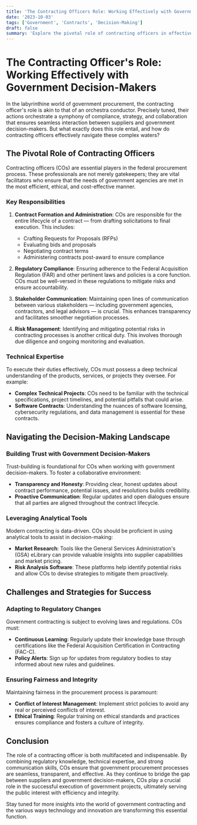 ```yaml
---
title: 'The Contracting Officers Role: Working Effectively with Government Decision-Makers'
date: '2023-10-03'
tags: ['Government', 'Contracts', 'Decision-Making']
draft: false
summary: 'Explore the pivotal role of contracting officers in effectively bridging the gap between suppliers and government decision-makers.'
---
```


# The Contracting Officer's Role: Working Effectively with Government Decision-Makers

In the labyrinthine world of government procurement, the contracting officer's role is akin to that of an orchestra conductor. Precisely tuned, their actions orchestrate a symphony of compliance, strategy, and collaboration that ensures seamless interaction between suppliers and government decision-makers. But what exactly does this role entail, and how do contracting officers effectively navigate these complex waters?

## The Pivotal Role of Contracting Officers

Contracting officers (COs) are essential players in the federal procurement process. These professionals are not merely gatekeepers; they are vital facilitators who ensure that the needs of government agencies are met in the most efficient, ethical, and cost-effective manner.

### Key Responsibilities

1. **Contract Formation and Administration**: COs are responsible for the entire lifecycle of a contract — from drafting solicitations to final execution. This includes:
   - Crafting Requests for Proposals (RFPs)
   - Evaluating bids and proposals
   - Negotiating contract terms
   - Administering contracts post-award to ensure compliance

2. **Regulatory Compliance**: Ensuring adherence to the Federal Acquisition Regulation (FAR) and other pertinent laws and policies is a core function. COs must be well-versed in these regulations to mitigate risks and ensure accountability.

3. **Stakeholder Communication**: Maintaining open lines of communication between various stakeholders — including government agencies, contractors, and legal advisors — is crucial. This enhances transparency and facilitates smoother negotiation processes.

4. **Risk Management**: Identifying and mitigating potential risks in contracting processes is another critical duty. This involves thorough due diligence and ongoing monitoring and evaluation.

### Technical Expertise

To execute their duties effectively, COs must possess a deep technical understanding of the products, services, or projects they oversee. For example:
  - **Complex Technical Projects**: COs need to be familiar with the technical specifications, project timelines, and potential pitfalls that could arise.
  - **Software Contracts**: Understanding the nuances of software licensing, cybersecurity regulations, and data management is essential for these contracts.

## Navigating the Decision-Making Landscape

### Building Trust with Government Decision-Makers

Trust-building is foundational for COs when working with government decision-makers. To foster a collaborative environment:
- **Transparency and Honesty**: Providing clear, honest updates about contract performance, potential issues, and resolutions builds credibility.
- **Proactive Communication**: Regular updates and open dialogues ensure that all parties are aligned throughout the contract lifecycle.

### Leveraging Analytical Tools

Modern contracting is data-driven. COs should be proficient in using analytical tools to assist in decision-making:
- **Market Research**: Tools like the General Services Administration's (GSA) eLibrary can provide valuable insights into supplier capabilities and market pricing.
- **Risk Analysis Software**: These platforms help identify potential risks and allow COs to devise strategies to mitigate them proactively.

## Challenges and Strategies for Success

### Adapting to Regulatory Changes

Government contracting is subject to evolving laws and regulations. COs must:
- **Continuous Learning**: Regularly update their knowledge base through certifications like the Federal Acquisition Certification in Contracting (FAC-C).
- **Policy Alerts**: Sign up for updates from regulatory bodies to stay informed about new rules and guidelines.

### Ensuring Fairness and Integrity

Maintaining fairness in the procurement process is paramount:
- **Conflict of Interest Management**: Implement strict policies to avoid any real or perceived conflicts of interest.
- **Ethical Training**: Regular training on ethical standards and practices ensures compliance and fosters a culture of integrity.

## Conclusion

The role of a contracting officer is both multifaceted and indispensable. By combining regulatory knowledge, technical expertise, and strong communication skills, COs ensure that government procurement processes are seamless, transparent, and effective. As they continue to bridge the gap between suppliers and government decision-makers, COs play a crucial role in the successful execution of government projects, ultimately serving the public interest with efficiency and integrity.

Stay tuned for more insights into the world of government contracting and the various ways technology and innovation are transforming this essential function.
